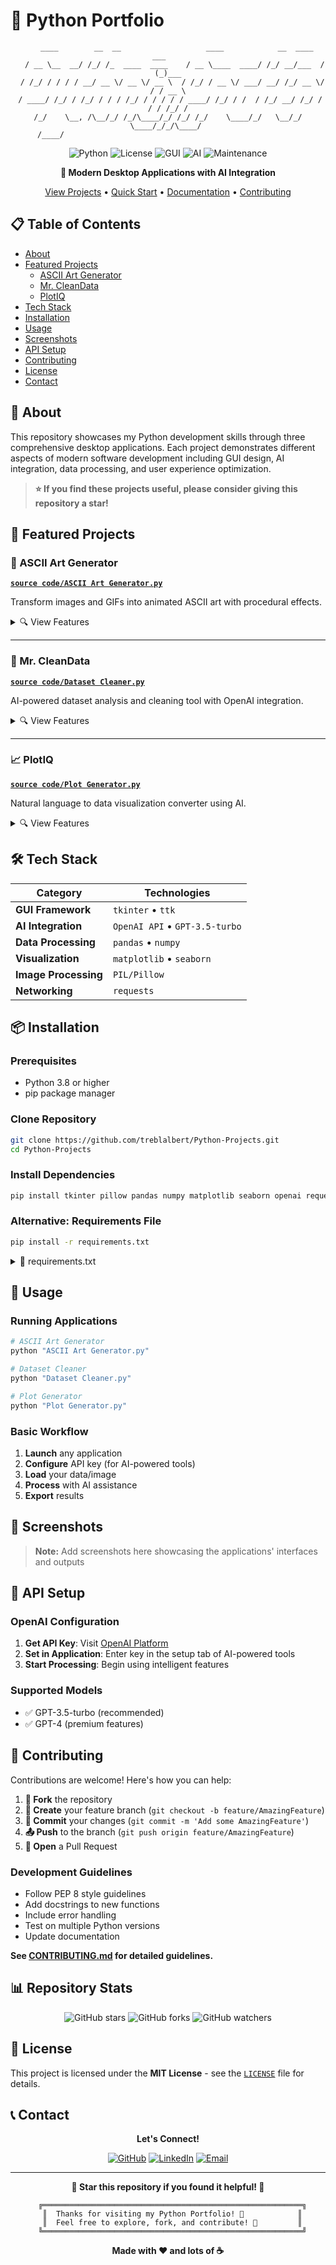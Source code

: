 # 🐍 Python Portfolio

<div align="center">

```
    ____        __  __                   ____            __  ____      ___    
   / __ \__  __/ /_/ /_  ____  ____    / __ \____  ____/ /_/ __/___  / (_)___
  / /_/ / / / / __/ __ \/ __ \/ __ \  / /_/ / __ \/ ___/ __/ /_/ __ \/ / / __ \
 / ____/ /_/ / /_/ / / / /_/ / / / / / ____/ /_/ / /  / /_/ __/ /_/ / / / /_/ /
/_/    \__, /\__/_/ /_/\____/_/ /_/ /_/    \____/_/   \__/_/  \____/_/_/\____/ 
      /____/                                                                   
```

![Python](https://img.shields.io/badge/Python-3.8+-blue.svg)
![License](https://img.shields.io/badge/License-MIT-green.svg)
![GUI](https://img.shields.io/badge/GUI-tkinter-orange.svg)
![AI](https://img.shields.io/badge/AI-OpenAI-purple.svg)
![Maintenance](https://img.shields.io/badge/Maintained%3F-yes-green.svg)

**🚀 Modern Desktop Applications with AI Integration**

[View Projects](#-featured-projects) • [Quick Start](#-quick-start) • [Documentation](#-documentation) • [Contributing](#-contributing)

</div>

## 📋 Table of Contents

- [About](#-about)
- [Featured Projects](#-featured-projects)
  - [ASCII Art Generator](#-ascii-art-generator)
  - [Mr. CleanData](#-mr-cleandata)
  - [PlotIQ](#-plotiq)
- [Tech Stack](#-tech-stack)
- [Installation](#-installation)
- [Usage](#-usage)
- [Screenshots](#-screenshots)
- [API Setup](#-api-setup)
- [Contributing](#-contributing)
- [License](#-license)
- [Contact](#-contact)

## 🎯 About

This repository showcases my Python development skills through three comprehensive desktop applications. Each project demonstrates different aspects of modern software development including GUI design, AI integration, data processing, and user experience optimization.

> **⭐ If you find these projects useful, please consider giving this repository a star!**

## 🚀 Featured Projects

### 🎨 ASCII Art Generator
**[`source code/ASCII Art Generator.py`](./source%20code/ASCII%20Art%20Generator.py)**

Transform images and GIFs into animated ASCII art with procedural effects.

<details>
<summary>🔍 View Features</summary>

```
📷 Image Input → 🎭 ASCII Conversion → ✨ Animation → 💾 Export
```

**Core Features:**
- ✅ Multi-format support (JPG, PNG, BMP, GIF)
- ✅ Animated GIF processing with frame extraction
- ✅ 6 procedural animation effects (wave, flicker, glitch, rain, morph, cycle)
- ✅ Real-time animation controls and frame navigation
- ✅ Customizable ASCII character sets
- ✅ Batch export and clipboard integration

**Technical Implementation:**
- Custom tkinter GUI with modern dark theme
- PIL/Pillow for advanced image processing
- Multi-threaded animation rendering
- Efficient memory management for large GIFs

</details>

---

### 🧽 Mr. CleanData
**[`source code/Dataset Cleaner.py`](./source%20code/Dataset%20Cleaner.py)**

AI-powered dataset analysis and cleaning tool with OpenAI integration.

<details>
<summary>🔍 View Features</summary>

```
📊 Data Input → 🤖 AI Analysis → 🧹 Smart Cleaning → 📈 Export
```

**Core Features:**
- ✅ OpenAI GPT-3.5 integration for intelligent analysis
- ✅ Support for CSV, Excel, JSON, TSV formats
- ✅ Automated issue detection (missing values, duplicates, outliers)
- ✅ Smart cleaning recommendations with priority levels
- ✅ Real-time progress tracking and detailed logging
- ✅ Fallback analysis when AI is unavailable

**Technical Implementation:**
- RESTful API integration with error handling
- Pandas-powered data manipulation
- Threaded processing for responsive UI
- JSON-based AI communication protocol

</details>

---

### 📈 PlotIQ
**[`source code/Plot Generator.py`](./source%20code/Plot%20Generator.py)**

Natural language to data visualization converter using AI.

<details>
<summary>🔍 View Features</summary>

```
💬 Natural Language → 🤖 Code Generation → 📊 Visualization
```

**Core Features:**
- ✅ Natural language plot descriptions
- ✅ Automatic Python code generation
- ✅ Matplotlib & Seaborn integration
- ✅ Interactive data preview and statistics
- ✅ Dark theme optimized visualizations
- ✅ Multi-format data loading

**Technical Implementation:**
- OpenAI API for code generation
- Dynamic Python code execution
- Matplotlib backend integration
- Comprehensive error handling and validation

</details>

## 🛠️ Tech Stack

<div align="center">

| Category | Technologies |
|----------|-------------|
| **GUI Framework** | `tkinter` • `ttk` |
| **AI Integration** | `OpenAI API` • `GPT-3.5-turbo` |
| **Data Processing** | `pandas` • `numpy` |
| **Visualization** | `matplotlib` • `seaborn` |
| **Image Processing** | `PIL/Pillow` |
| **Networking** | `requests` |

</div>

## 📦 Installation

### Prerequisites
- Python 3.8 or higher
- pip package manager

### Clone Repository
```bash
git clone https://github.com/treblalbert/Python-Projects.git
cd Python-Projects
```

### Install Dependencies
```bash
pip install tkinter pillow pandas numpy matplotlib seaborn openai requests pathlib
```

### Alternative: Requirements File
```bash
pip install -r requirements.txt
```

<details>
<summary>📄 requirements.txt</summary>

```
Pillow>=9.0.0
pandas>=1.5.0
numpy>=1.24.0
matplotlib>=3.6.0
seaborn>=0.12.0
openai>=1.0.0
requests>=2.28.0
pathlib2>=2.3.0
```

</details>

## 🚀 Usage

### Running Applications
```bash
# ASCII Art Generator
python "ASCII Art Generator.py"

# Dataset Cleaner
python "Dataset Cleaner.py"

# Plot Generator
python "Plot Generator.py"
```

### Basic Workflow
1. **Launch** any application
2. **Configure** API key (for AI-powered tools)
3. **Load** your data/image
4. **Process** with AI assistance
5. **Export** results

## 📸 Screenshots

> **Note:** Add screenshots here showcasing the applications' interfaces and outputs

## 🔑 API Setup

### OpenAI Configuration
1. **Get API Key**: Visit [OpenAI Platform](https://platform.openai.com/api-keys)
2. **Set in Application**: Enter key in the setup tab of AI-powered tools
3. **Start Processing**: Begin using intelligent features

### Supported Models
- ✅ GPT-3.5-turbo (recommended)
- ✅ GPT-4 (premium features)

## 🤝 Contributing

Contributions are welcome! Here's how you can help:

1. **🍴 Fork** the repository
2. **🌟 Create** your feature branch (`git checkout -b feature/AmazingFeature`)
3. **💾 Commit** your changes (`git commit -m 'Add some AmazingFeature'`)
4. **📤 Push** to the branch (`git push origin feature/AmazingFeature`)
5. **🔄 Open** a Pull Request

### Development Guidelines
- Follow PEP 8 style guidelines
- Add docstrings to new functions
- Include error handling
- Test on multiple Python versions
- Update documentation

**See [CONTRIBUTING.md](CONTRIBUTING.md) for detailed guidelines.**

## 📊 Repository Stats

<div align="center">

![GitHub stars](https://img.shields.io/github/stars/treblalbert/Python-Projects?style=social)
![GitHub forks](https://img.shields.io/github/forks/treblalbert/Python-Projects?style=social)
![GitHub watchers](https://img.shields.io/github/watchers/treblalbert/Python-Projects?style=social)

</div>

## 📄 License

This project is licensed under the **MIT License** - see the [`LICENSE`](LICENSE) file for details.

## 📞 Contact

<div align="center">

**Let's Connect!**

[![GitHub](https://img.shields.io/badge/GitHub-treblalbert-181717?style=for-the-badge&logo=github)](https://github.com/treblalbert)
[![LinkedIn](https://img.shields.io/badge/LinkedIn-yourprofile-0077B5?style=for-the-badge&logo=linkedin)](https://linkedin.com/in/yourprofile)
[![Email](https://img.shields.io/badge/Email-your.email@example.com-D14836?style=for-the-badge&logo=gmail)](mailto:your.email@example.com)

</div>

---

<div align="center">

**🌟 Star this repository if you found it helpful! 🌟**

```
  ╔══════════════════════════════════════════════════════════╗
  ║  Thanks for visiting my Python Portfolio! 🐍            ║
  ║  Feel free to explore, fork, and contribute! 🚀         ║
  ╚══════════════════════════════════════════════════════════╝
```

**Made with ❤️ and lots of ☕**

</div>
